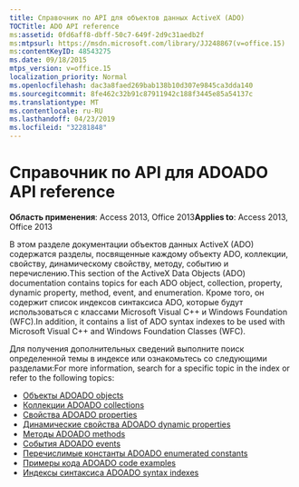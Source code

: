 ```yaml
---
title: Справочник по API для объектов данных ActiveX (ADO)
TOCTitle: ADO API reference
ms:assetid: 0fd6aff8-dbff-50c7-649f-2d9c31aedb2f
ms:mtpsurl: https://msdn.microsoft.com/library/JJ248867(v=office.15)
ms:contentKeyID: 48543275
ms.date: 09/18/2015
mtps_version: v=office.15
localization_priority: Normal
ms.openlocfilehash: dac3a8faed269bab138b10d307e9845ca3dda140
ms.sourcegitcommit: 8fe462c32b91c87911942c188f3445e85a54137c
ms.translationtype: MT
ms.contentlocale: ru-RU
ms.lasthandoff: 04/23/2019
ms.locfileid: "32281848"
---
```

# <a name="ado-api-reference"></a><span data-ttu-id="bcefd-102">Справочник по API для ADO</span><span class="sxs-lookup"><span data-stu-id="bcefd-102">ADO API reference</span></span>

<span data-ttu-id="bcefd-103">**Область применения**: Access 2013, Office 2013</span><span class="sxs-lookup"><span data-stu-id="bcefd-103">**Applies to**: Access 2013, Office 2013</span></span>

<span data-ttu-id="bcefd-104">В этом разделе документации объектов данных ActiveX (ADO) содержатся разделы, посвященные каждому объекту ADO, коллекции, свойству, динамическому свойству, методу, событию и перечислению.</span><span class="sxs-lookup"><span data-stu-id="bcefd-104">This section of the ActiveX Data Objects (ADO) documentation contains topics for each ADO object, collection, property, dynamic property, method, event, and enumeration.</span></span> <span data-ttu-id="bcefd-105">Кроме того, он содержит список индексов синтаксиса ADO, которые будут использоваться с классами Microsoft Visual C++ и Windows Foundation (WFC).</span><span class="sxs-lookup"><span data-stu-id="bcefd-105">In addition, it contains a list of ADO syntax indexes to be used with Microsoft Visual C++ and Windows Foundation Classes (WFC).</span></span>

<span data-ttu-id="bcefd-106">Для получения дополнительных сведений выполните поиск определенной темы в индексе или ознакомьтесь со следующими разделами:</span><span class="sxs-lookup"><span data-stu-id="bcefd-106">For more information, search for a specific topic in the index or refer to the following topics:</span></span>

- [<span data-ttu-id="bcefd-107">Объекты ADO</span><span class="sxs-lookup"><span data-stu-id="bcefd-107">ADO objects</span></span>](ado-objects-and-interfaces.md)
- [<span data-ttu-id="bcefd-108">Коллекции ADO</span><span class="sxs-lookup"><span data-stu-id="bcefd-108">ADO collections</span></span>](ado-collections.md)
- [<span data-ttu-id="bcefd-109">Свойства ADO</span><span class="sxs-lookup"><span data-stu-id="bcefd-109">ADO properties</span></span>](ado-properties.md)
- [<span data-ttu-id="bcefd-110">Динамические свойства ADO</span><span class="sxs-lookup"><span data-stu-id="bcefd-110">ADO dynamic properties</span></span>](ado-dynamic-properties.md)
- [<span data-ttu-id="bcefd-111">Методы ADO</span><span class="sxs-lookup"><span data-stu-id="bcefd-111">ADO methods</span></span>](ado-methods.md)
- [<span data-ttu-id="bcefd-112">События ADO</span><span class="sxs-lookup"><span data-stu-id="bcefd-112">ADO events</span></span>](ado-events.md)
- [<span data-ttu-id="bcefd-113">Перечислимые константы ADO</span><span class="sxs-lookup"><span data-stu-id="bcefd-113">ADO enumerated constants</span></span>](ado-enumerated-constants.md)
- [<span data-ttu-id="bcefd-114">Примеры кода ADO</span><span class="sxs-lookup"><span data-stu-id="bcefd-114">ADO code examples</span></span>](ado-code-examples.md)
- [<span data-ttu-id="bcefd-115">Индексы синтаксиса ADO</span><span class="sxs-lookup"><span data-stu-id="bcefd-115">ADO syntax indexes</span></span>](https://docs.microsoft.com/office/vba/access/concepts/miscellaneous/ado-syntax-indexes)

